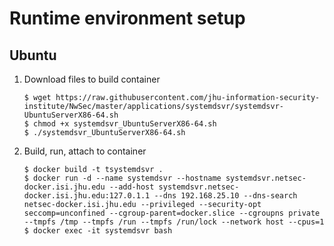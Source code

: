 # Runtime environment setup
## Ubuntu
1. Download files to build container
    ```
    $ wget https://raw.githubusercontent.com/jhu-information-security-institute/NwSec/master/applications/systemdsvr/systemdsvr-UbuntuServerX86-64.sh
    $ chmod +x systemdsvr_UbuntuServerX86-64.sh
    $ ./systemdsvr_UbuntuServerX86-64.sh
    ```
1. Build, run, attach to container
    ```
    $ docker build -t tsystemdsvr .
    $ docker run -d --name systemdsvr --hostname systemdsvr.netsec-docker.isi.jhu.edu --add-host systemdsvr.netsec-docker.isi.jhu.edu:127.0.1.1 --dns 192.168.25.10 --dns-search netsec-docker.isi.jhu.edu --privileged --security-opt seccomp=unconfined --cgroup-parent=docker.slice --cgroupns private --tmpfs /tmp --tmpfs /run --tmpfs /run/lock --network host --cpus=1
    $ docker exec -it systemdsvr bash 
    ```
